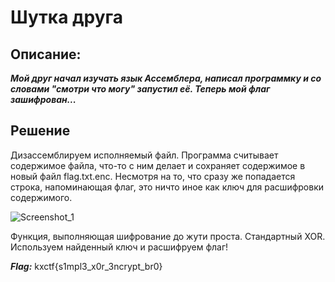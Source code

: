# Шутка друга
## Описание: 
***Мой друг начал изучать язык Ассемблера, написал программку и со словами "смотри что могу" запустил её. Теперь мой флаг зашифрован...***

## Решение
Дизассемблируем исполняемый файл. Программа считывает содержимое файла, что-то с ним делает и сохраняет содержимое в новый файл flag.txt.enc. 
Несмотря на то, что сразу же попадается строка, напоминающая флаг, это ничто иное как ключ для расшифровки содержимого. 

![Screenshot_1](https://github.com/cybhack0/writeups-jeopardy-kxctf-2024-spring/assets/122211306/ea699fd6-489f-4353-bbb0-42b4c9fb617a)

Функция, выполняющая шифрование до жути проста. Стандартный XOR. Используем найденный ключ и расшифруем флаг!

***Flag:*** kxctf{s1mpl3_x0r_3ncrypt_br0}
